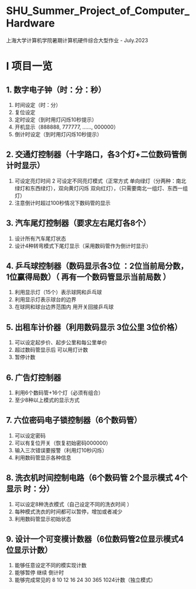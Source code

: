 # SHU_Summer_Project_of_Computer_Hardware
上海大学计算机学院暑期计算机硬件综合大型作业 - July.2023

# I 项目一览

## 1. 数字电子钟（时：分：秒）

1. 时间设定（时：分）
2. 复位设定
3. 定时设定（到时用灯闪烁10秒提示）
4. 开机显示（888888, 777777, ……, 000000）
5. 倒计时设定（到时用灯闪烁10秒提示）

## 2. 交通灯控制器（十字路口，各3个灯+二位数码管倒计时显示）

1. 可设定亮灯时间
2  可设定不同亮灯模式（正常方式 单向绿灯（分两种：南北绿灯和东西绿灯），双向黄灯闪烁 双向红灯），（只需要南北一组灯、东西一组灯）
3. 注意倒计时超过100秒情况下数码管的显示

## 3. 汽车尾灯控制器（要求左右尾灯各8个）

1. 设计所有汽车尾灯状态
2. 设计4种转弯模式下尾灯显示（采用数码管作为倒计时显示） 

## 4. 乒乓球控制器（数码显示各3位 ：2位当前局分数，1位赢得局数）（ 再有一个数码管显示当前局数 ）

1. 利用显示灯（15个）表示球网和乒乓球
2. 利用显示灯表示球台的边界
3. 在球网和球台边界范围内 用开关回接乒乓球

## 5. 出租车计价器（利用数码显示 3位公里 3位价格）

1. 可以设定起步价、起步公里和每公里单价
2. 超过数码管显示后 可以用灯计数
3. 暂停计数

## 6. 广告灯控制器

1. 利用6个数码管+16个灯（必须有组合）
2. 至少8种以上模式的显示方式

## 7. 六位密码电子锁控制器（6个数码管）

1. 可以设定密码
2. 可以有复位开关（恢复初始密码000000）
3. 输入三次错误要报警（利用灯10秒闪烁）
4. 利用数码管显示各种信息

## 8. 洗衣机时间控制电路（6个数码管 2个显示模式 4个显示 时：分）

1. 可以设定8种洗衣模式（自己设定不同的洗衣时间 ）
2. 每种模式洗衣的时间都可以暂停，增加或者减少
3. 利用数码管显示初始状态

## 9. 设计一个可变模计数器（6位数码管2位显示模式4位显示计数）

1. 能够任意设定不同的模实现计数
2. 能够暂停 继续 倒计时
3. 能够完成常见的 8 10 12 16 24 30 365 1024计数（独立模式）
